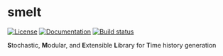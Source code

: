 # smelt

[![License](https://img.shields.io/badge/License-GPL%20v3-blue.svg)](https://raw.githubusercontent.com/shellshocked2003/Stochastic-Loading-Module/master/LICENSE)
[![Documentation](https://img.shields.io/badge/docs-doxygen-blue.svg)](https://shellshocked2003.github.io/Stochastic-Loading-Module)
[![Build status](https://api.travis-ci.org/shellshocked2003/Stochastic-Loading-Module.svg)](https://travis-ci.org/shellshocked2003/Stochastic-Loading-Module/builds)

**S**tochastic, **M**odular, and **E**xtensible **L**ibrary for **T**ime history generation
